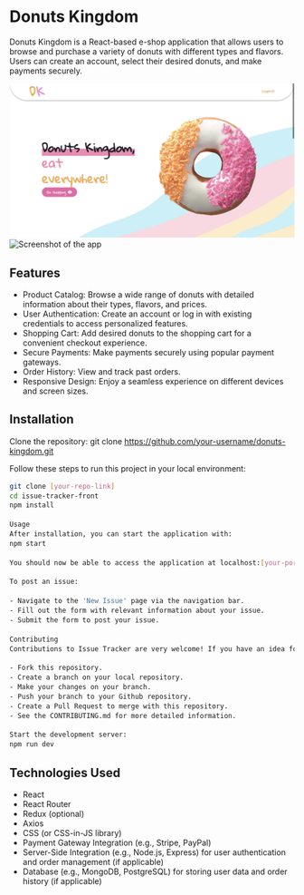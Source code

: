 # Donuts Kingdom

Donuts Kingdom is a React-based e-shop application that allows users to browse and purchase a variety of donuts with different types and flavors. Users can create an account, select their desired donuts, and make payments securely.

![Screenshot of the app](./src/images/screenshot/Screenshot.jpg)
![Screenshot of the app](./src/images/screenshot/Screenshot1.jpg)

## Features

- Product Catalog: Browse a wide range of donuts with detailed information about their types, flavors, and prices.
- User Authentication: Create an account or log in with existing credentials to access personalized features.
- Shopping Cart: Add desired donuts to the shopping cart for a convenient checkout experience.
- Secure Payments: Make payments securely using popular payment gateways.
- Order History: View and track past orders.
- Responsive Design: Enjoy a seamless experience on different devices and screen sizes.

## Installation

Clone the repository:
git clone https://github.com/your-username/donuts-kingdom.git

Follow these steps to run this project in your local environment:

```bash
git clone [your-repo-link]
cd issue-tracker-front
npm install

Usage
After installation, you can start the application with:
npm start

You should now be able to access the application at localhost:[your-port-number].

To post an issue:

- Navigate to the 'New Issue' page via the navigation bar.
- Fill out the form with relevant information about your issue.
- Submit the form to post your issue.

Contributing
Contributions to Issue Tracker are very welcome! If you have an idea for a feature, or find a bug to fix, please follow these steps:

- Fork this repository.
- Create a branch on your local repository.
- Make your changes on your branch.
- Push your branch to your Github repository.
- Create a Pull Request to merge with this repository.
- See the CONTRIBUTING.md for more detailed information.

Start the development server:
npm run dev
```

## Technologies Used

- React
- React Router
- Redux (optional)
- Axios
- CSS (or CSS-in-JS library)
- Payment Gateway Integration (e.g., Stripe, PayPal)
- Server-Side Integration (e.g., Node.js, Express) for user authentication and order management (if applicable)
- Database (e.g., MongoDB, PostgreSQL) for storing user data and order history (if applicable)
